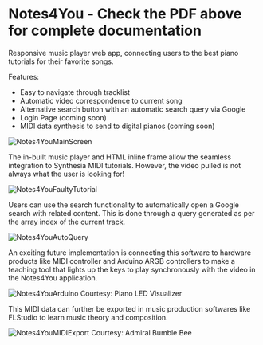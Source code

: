 # Notes4You - Check the PDF above for complete documentation
Responsive music player web app, connecting users to the best piano tutorials for their favorite songs.

Features: 
  - Easy to navigate through tracklist
  - Automatic video correspondence to current song
  - Alternative search button with an automatic search query via Google
  - Login Page (coming soon)
  - MIDI data synthesis to send to digital pianos (coming soon)

![Notes4YouMainScreen](https://user-images.githubusercontent.com/103757105/208559712-a33cf7ea-4b39-4f1c-90ed-65835c9251fb.png)

The in-built music player and HTML inline frame allow the seamless integration to Synthesia MIDI tutorials.
However, the video pulled is not always what the user is looking for!

![Notes4YouFaultyTutorial](https://user-images.githubusercontent.com/103757105/208559901-5990eca3-40fc-48e2-904b-7545570052dc.png)

Users can use the search functionality to automatically open a Google search with related content. This is done through a query generated as per the array index of the current track.

![Notes4YouAutoQuery](https://user-images.githubusercontent.com/103757105/208560049-e697357f-b54d-4ef9-833e-666c54633f3c.png)

An exciting future implementation is connecting this software to hardware products like MIDI controller and Arduino ARGB controllers to make a teaching tool that lights up the keys to play synchronously with the video in the Notes4You application.

![Notes4YouArduino](https://user-images.githubusercontent.com/103757105/208561321-1eac19a9-dfc3-4a99-95ec-a05db2a5c23f.png)
Courtesy: Piano LED Visualizer

This MIDI data can further be exported in music production softwares like FLStudio to learn music theory and composition.

![Notes4YouMIDIExport](https://user-images.githubusercontent.com/103757105/208561396-1b34ce99-028a-41b2-8d6b-704be2ebec29.png)
Courtesy: Admiral Bumble Bee


